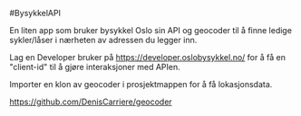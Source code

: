 #BysykkelAPI

En liten app som bruker bysykkel Oslo sin API og geocoder til å finne ledige sykler/låser i nærheten av adressen du legger inn. 

Lag en Developer bruker på https://developer.oslobysykkel.no/ for å få en "client-id" til å gjøre interaksjoner med APIen.

Importer en klon av geocoder i prosjektmappen for å få lokasjonsdata.

https://github.com/DenisCarriere/geocoder


